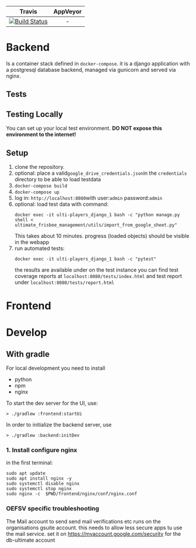 
|                                                         Travis                                                          | AppVeyor |
| :---------------------------------------------------------------------------------------------------------------------: | :------: |
| [![Build Status](https://travis-ci.org/oefsv/ulti-players.svg?branch=master)](https://travis-ci.org/oefsv/ulti-players) |    -     |



# Backend
Is a container stack defined in `docker-compose`.
it is a django application with a postgresql database backend, managed via gunicorn and served via nginx.

## Tests

## Testing Locally
You can set up your local test environment.
**DO NOT expose this environment to the internet!**

## Setup
1. clone the repository.
1. optional: place a valid`google_drive_credentials.json`in the `credentials` directory to be able to load testdata
1. `docker-compose build`
1. `docker-compose up`
2. log in: `http://localhost:8080`with user:`admin` password:`admin`
3. optional: load test data with command: 
    ```
    docker exec -it ulti-players_django_1 bash -c "python manage.py shell < ultimate_frisbee_management/utils/import_from_google_sheet.py"
    ``` 
    This takes about 10 minutes. progress (loaded objects) should be visible in the webapp
3. run automated tests: 
   ```
   docker exec -it ulti-players_django_1 bash -c "pytest"
   ```
   the results are available under on the test instance you can find test coverage reports at `localhost:8080/tests/index.html` and test report under `localhost:8080/tests/report.html`


# Frontend
# Develop
## With gradle

For local development you need to install

+ python
+ npm
+ nginx

To start the dev server for the UI, use:

```
> ./gradlew :frontend:startUi
```

In order to initialize the backend server, use

```
> ./gradlew :backend:initDev
```


### 1. Install configure nginx
in the first terminal:
```
sudo apt update
sudo apt install nginx -y
sudo systemctl disable nginx
sudo systemctl stop nginx
sudo nginx -c  $PWD/frontend/nginx/conf/nginx.conf
```

### OEFSV specific troubleshooting
The Mail account to send send mail verifications etc runs on the organisations gsuite account.
this needs to allow less secure apps tu use the mail service. set it on https://myaccount.google.com/security for the db-ultimate account
